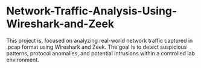 # Network-Traffic-Analysis-Using-Wireshark-and-Zeek
This project is, focused on analyzing real-world network traffic captured in .pcap format using Wireshark and Zeek. The goal is to detect suspicious patterns, protocol anomalies, and potential intrusions within a controlled lab environment.
